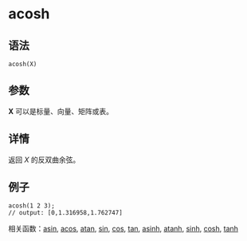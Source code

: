 # acosh

## 语法

`acosh(X)`

## 参数

**X** 可以是标量、向量、矩阵或表。

## 详情

返回 *X* 的反双曲余弦。

## 例子

```
acosh(1 2 3);
// output: [0,1.316958,1.762747]
```

相关函数：[asin](asin.html), [acos](acos.html), [atan](atan.html), [sin](../s/sin.html), [cos](../c/cos.html), [tan](../t/tan.html), [asinh](asinh.html), [atanh](atanh.html), [sinh](../s/sinh.html), [cosh](../c/cosh.html), [tanh](../t/tanh.html)

